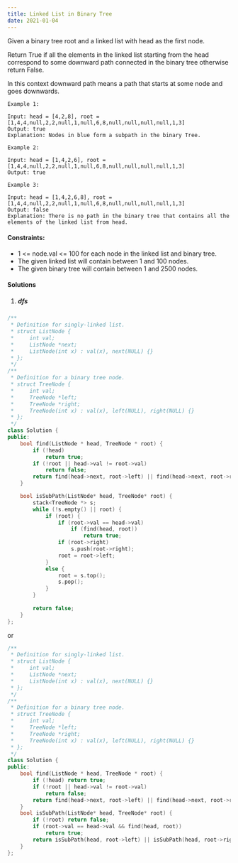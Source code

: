 ```yaml
---
title: Linked List in Binary Tree
date: 2021-01-04
---
```

Given a binary tree root and a linked list with head as the first node. 

Return True if all the elements in the linked list starting from the head correspond to some downward path connected in the binary tree otherwise return False.

In this context downward path means a path that starts at some node and goes downwards.

 

```
Example 1:

Input: head = [4,2,8], root = [1,4,4,null,2,2,null,1,null,6,8,null,null,null,null,1,3]
Output: true
Explanation: Nodes in blue form a subpath in the binary Tree.  

Example 2:

Input: head = [1,4,2,6], root = [1,4,4,null,2,2,null,1,null,6,8,null,null,null,null,1,3]
Output: true

Example 3:

Input: head = [1,4,2,6,8], root = [1,4,4,null,2,2,null,1,null,6,8,null,null,null,null,1,3]
Output: false
Explanation: There is no path in the binary tree that contains all the elements of the linked list from head.
```

 

#### Constraints:

-    1 <= node.val <= 100 for each node in the linked list and binary tree.
-    The given linked list will contain between 1 and 100 nodes.
-    The given binary tree will contain between 1 and 2500 nodes.


#### Solutions

1. ##### dfs

```cpp
/**
 * Definition for singly-linked list.
 * struct ListNode {
 *     int val;
 *     ListNode *next;
 *     ListNode(int x) : val(x), next(NULL) {}
 * };
 */
/**
 * Definition for a binary tree node.
 * struct TreeNode {
 *     int val;
 *     TreeNode *left;
 *     TreeNode *right;
 *     TreeNode(int x) : val(x), left(NULL), right(NULL) {}
 * };
 */
class Solution {
public:
    bool find(ListNode * head, TreeNode * root) {
        if (!head)
            return true;
        if (!root || head->val != root->val)
            return false;
        return find(head->next, root->left) || find(head->next, root->right);
    }

    bool isSubPath(ListNode* head, TreeNode* root) {
        stack<TreeNode *> s;
        while (!s.empty() || root) {
            if (root) {
                if (root->val == head->val)
                    if (find(head, root))
                        return true;
                if (root->right)
                    s.push(root->right);
                root = root->left;
            }
            else {
                root = s.top();
                s.pop();
            }
        }
        
        return false;
    }
};
```

or

```cpp
/**
 * Definition for singly-linked list.
 * struct ListNode {
 *     int val;
 *     ListNode *next;
 *     ListNode(int x) : val(x), next(NULL) {}
 * };
 */
/**
 * Definition for a binary tree node.
 * struct TreeNode {
 *     int val;
 *     TreeNode *left;
 *     TreeNode *right;
 *     TreeNode(int x) : val(x), left(NULL), right(NULL) {}
 * };
 */
class Solution {
public:
    bool find(ListNode * head, TreeNode * root) {
        if (!head) return true;
        if (!root || head->val != root->val)
            return false;
        return find(head->next, root->left) || find(head->next, root->right);
    }
    bool isSubPath(ListNode* head, TreeNode* root) {
        if (!root) return false;
        if (root->val == head->val && find(head, root))
            return true;
        return isSubPath(head, root->left) || isSubPath(head, root->right);
    }
};
```